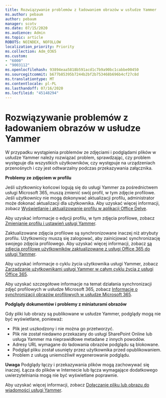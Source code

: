 ```yaml
---
title: Rozwiązywanie problemów z ładowaniem obrazów w usłudze Yammer
ms.author: pebaum
author: pebaum
manager: scotv
ms.date: 07/15/2020
ms.audience: Admin
ms.topic: article
ROBOTS: NOINDEX, NOFOLLOW
localization_priority: Priority
ms.collection: Adm_O365
ms.custom:
- "6000"
- "9003112"
ms.openlocfilehash: 93894eaa5818b591acd1c7b9a90bc1cabbe00450
ms.sourcegitcommit: b677b85395b7244b2bf2b753468b696b4cf27c8d
ms.translationtype: MT
ms.contentlocale: pl-PL
ms.lasthandoff: 07/16/2020
ms.locfileid: "45148294"
---
```

# <a name="troubleshoot-image-loading-issues-in-yammer"></a>Rozwiązywanie problemów z ładowaniem obrazów w usłudze Yammer

W przypadku wystąpienia problemów ze zdjęciami i podglądami plików w usłudze Yammer należy rozwiązać problem, sprawdzając, czy problem występuje dla wszystkich użytkowników, czy występuje na urządzeniach przenośnych i czy jest odtwarzalny podczas przekazywania załącznika.  

**Problemy ze zdjęciem w profilu**  

Jeśli użytkownicy końcowi logują się do usługi Yammer za pośrednictwem usługi Microsoft 365, muszą zmienić swój profil, w tym zdjęcie profilowe. Jeśli użytkownicy nie mogą dokonywać aktualizacji profilu, administrator może dokonać aktualizacji dla użytkownika. Aby uzyskać więcej informacji, zobacz [Wyświetlanie i aktualizowanie profilu w aplikacji Office Delve](https://support.microsoft.com/office/view-and-update-your-profile-in-office-delve-4e84343b-eedf-45a1-aeb9-8627ccca14ba).

Aby uzyskać informacje o edycji profilu, w tym zdjęcia profilowe, zobacz [Zmienianie profilu i ustawień usługi Yammer](https://support.microsoft.com/office/classic-yammer-change-my-yammer-profile-and-settings-a3aeca0e-de34-4897-9b59-de6516542851). 

Zaktualizowane zdjęcia profilowe są synchronizowane inaczej niż atrybuty profilu. Użytkownicy muszą się zalogować, aby zainicjować synchronizację swojego zdjęcia profilowego. Aby uzyskać więcej informacji, zobacz [są zdjęcia profilowe użytkowników zaktualizowane z usługi Office 365 do usługi Yammer](https://docs.microsoft.com/yammer/manage-yammer-users/manage-users-across-their-lifecycle#q-are-user-profile-pictures-updated-from-office-365-to-yammer).

Aby uzyskać informacje o cyklu życia użytkownika usługi Yammer, zobacz [Zarządzanie użytkownikami usługi Yammer w całym cyklu życia z usługi Office 365](https://docs.microsoft.com/yammer/manage-yammer-users/manage-users-across-their-lifecycle).  

Aby uzyskać szczegółowe informacje na temat działania synchronizacji zdjęć profilowych w usłudze Microsoft 365, zobacz [Informacje o synchronizacji obrazów profilowych w usłudze Microsoft 365](https://support.microsoft.com/office/information-about-profile-picture-synchronization-in-microsoft-365-20594d76-d054-4af4-a660-401133e3d48a).  

**Podglądy dokumentów i problemy z miniaturami obrazów**  

Gdy pliki lub obrazy są publikowane w usłudze Yammer, podglądy mogą nie być wyświetlane, ponieważ: 

- Plik jest uszkodzony i nie można go przetworzyć.
- Plik nie został niedawno przekazany do usługi SharePoint Online lub usługa Yammer ma nieprawidłowe metadane z innych powodów.
- Adresy URL wymagane do ładowania obrazów podglądu są blokowane.
- Podgląd pliku został usunięty przez użytkownika przed opublikowaniem.
- Problem z usługą uniemożliwił wygenerowanie podglądu.

**Uwaga** Podglądy łączy i przekazywania plików mogą zachowywać się inaczej. Łącza do plików w Internecie lub łącza wymagające dodatkowego uwierzytelniania mogą nie być wyświetlane poprawnie.

Aby uzyskać więcej informacji, zobacz [Dołączanie pliku lub obrazu do wiadomości usługi Yammer](https://support.microsoft.com/office/attach-a-file-or-image-to-a-yammer-message-f576d4d1-ad66-4ce4-9c43-46cf75978dbf). 